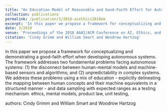 ```yaml
---
title: "An Education Model of Reasonable and Good-Faith Effort for Autonomous Systems"
collection: publications
permalink: /publication/3/2018-aiethics2018em
excerpt: 'In this paper we propose a framework for conceptualizing and demonstrating a good-faith effort when developing autonomous systems. The framework addresses two fundamental problems facing autonomous systems: (1) the disconnect between human-mental models and machine-based sensors and algorithms; and (2) unpredictability in complex systems. We address these problems using a mix of education - explicitly delineating the mapping between human concepts and their machine equivalents in a structured manner - and data sampling with expected ranges as a testing mechanism. ethics,  mental models,  product law,  unit testing, '
date: 3/2018
venue: 'Proceedings of the 2018 AAAI/ACM Conference on AI, Ethics, and Society'
citation: 'Cindy Grimm and William Smart and Woodrow Hartzog'
---
```

In this paper we propose a framework for conceptualizing and demonstrating a good-faith effort when developing autonomous systems. The framework addresses two fundamental problems facing autonomous systems: (1) the disconnect between human-mental models and machine-based sensors and algorithms; and (2) unpredictability in complex systems. We address these problems using a mix of education - explicitly delineating the mapping between human concepts and their machine equivalents in a structured manner - and data sampling with expected ranges as a testing mechanism. ethics,  mental models,  product law,  unit testing, 

authors: Cindy Grimm and William Smart and Woodrow Hartzog